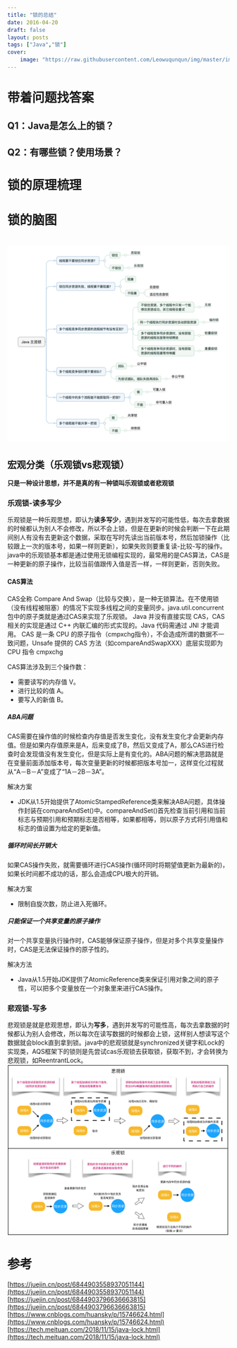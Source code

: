 ```yaml
---
title: "锁的总结"
date: 2016-04-20
draft: false
layout: posts
tags: ["Java","锁"]
cover: 
    image: "https://raw.githubusercontent.com/Leowuqunqun/img/master/image202305262230322.png"
---
```


# 带着问题找答案
## Q1：Java是怎么上的锁？
## Q2：有哪些锁？使用场景？

# 锁的原理梳理

# 锁的脑图

# ![image.png](https://raw.githubusercontent.com/Leowuqunqun/img/master/image202305262230322.png)

## 宏观分类（乐观锁vs悲观锁）
**只是一种设计思想，并不是真的有一种锁叫乐观锁或者悲观锁**
### 乐观锁-读多写少
乐观锁是一种乐观思想，即认为**读多写少**，遇到并发写的可能性低，每次去拿数据的时候都认为别人不会修改，所以不会上锁，但是在更新的时候会判断一下在此期间别人有没有去更新这个数据，采取在写时先读出当前版本号，然后加锁操作（比较跟上一次的版本号，如果一样则更新），如果失败则要重复读-比较-写的操作。
java中的乐观锁基本都是通过使用无锁编程实现的，最常用的是CAS算法，CAS是一种更新的原子操作，比较当前值跟传入值是否一样，一样则更新，否则失败。
#### CAS算法
CAS全称 Compare And Swap（比较与交换），是一种无锁算法。在不使用锁（没有线程被阻塞）的情况下实现多线程之间的变量同步。java.util.concurrent包中的原子类就是通过CAS来实现了乐观锁。
Java 并没有直接实现 CAS，CAS 相关的实现是通过 C++ 内联汇编的形式实现的。Java 代码需通过 JNI 才能调用。
CAS 是一条 CPU 的原子指令（cmpxchg指令），不会造成所谓的数据不一致问题，Unsafe 提供的 CAS 方法（如compareAndSwapXXX）底层实现即为 CPU 指令 cmpxchg

CAS算法涉及到三个操作数：

- 需要读写的内存值 V。
- 进行比较的值 A。
- 要写入的新值 B。

##### ABA问题
CAS需要在操作值的时候检查内存值是否发生变化，没有发生变化才会更新内存值。但是如果内存值原来是A，后来变成了B，然后又变成了A，那么CAS进行检查时会发现值没有发生变化，但是实际上是有变化的。ABA问题的解决思路就是在变量前面添加版本号，每次变量更新的时候都把版本号加一，这样变化过程就从“A－B－A”变成了“1A－2B－3A”。

解决方案

- JDK从1.5开始提供了AtomicStampedReference类来解决ABA问题，具体操作封装在compareAndSet()中。compareAndSet()首先检查当前引用和当前标志与预期引用和预期标志是否相等，如果都相等，则以原子方式将引用值和标志的值设置为给定的更新值。
##### 循环时间长开销大
如果CAS操作失败，就需要循环进行CAS操作(循环同时将期望值更新为最新的)，如果长时间都不成功的话，那么会造成CPU极大的开销。

解决方案

-  限制自旋次数，防止进入死循环。
##### 只能保证一个共享变量的原子操作
对一个共享变量执行操作时，CAS能够保证原子操作，但是对多个共享变量操作时，CAS是无法保证操作的原子性的。

解决方法

- Java从1.5开始JDK提供了AtomicReference类来保证引用对象之间的原子性，可以把多个变量放在一个对象里来进行CAS操作。
### 悲观锁-写多
悲观锁是就是悲观思想，即认为**写多**，遇到并发写的可能性高，每次去拿数据的时候都认为别人会修改，所以每次在读写数据的时候都会上锁，这样别人想读写这个数据就会block直到拿到锁。java中的悲观锁就是synchronized关键字和Lock的实现类，AQS框架下的锁则是先尝试cas乐观锁去获取锁，获取不到，才会转换为悲观锁，如ReentrantLock。
![image.png](https://raw.githubusercontent.com/Leowuqunqun/img/master/image202305262230219.png)

# 参考
[https://juejin.cn/post/6844903558937051144](https://juejin.cn/post/6844903558937051144)
[https://juejin.cn/post/6844903796636663815](https://juejin.cn/post/6844903796636663815)
[https://www.cnblogs.com/huansky/p/15746624.html](https://www.cnblogs.com/huansky/p/15746624.html)
[https://tech.meituan.com/2018/11/15/java-lock.html](https://tech.meituan.com/2018/11/15/java-lock.html)

